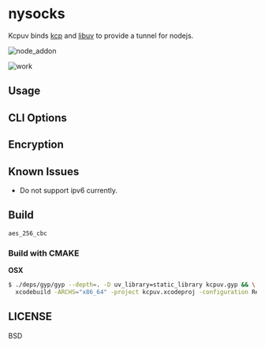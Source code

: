 # nysocks

Kcpuv binds [kcp](https://github.com/skywind3000/kcp) and [libuv](https://github.com/libuv/libuv) to provide a tunnel for nodejs.

![node_addon](https://cdn.rawgit.com/oyyd/kcpuv/b76a8cbd/imgs/node_addon.png)

![work](https://cdn.rawgit.com/oyyd/kcpuv/b76a8cbd/imgs/work.png)

## Usage

## CLI Options

## Encryption

## Known Issues

- Do not support ipv6 currently.

## Build

`aes_256_cbc`

### Build with CMAKE

**OSX**

```sh
$ ./deps/gyp/gyp --depth=. -D uv_library=static_library kcpuv.gyp && \
  xcodebuild -ARCHS="x86_64" -project kcpuv.xcodeproj -configuration Release -target kcpuv
```

## LICENSE

BSD
